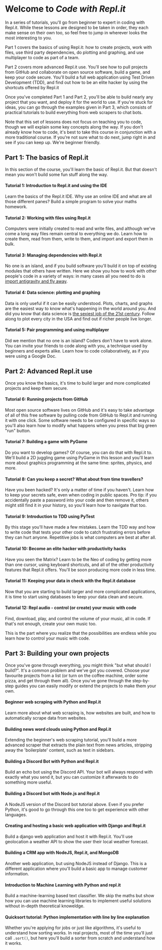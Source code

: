 # Welcome to _Code with Repl.it_

In a series of tutorials, you'll go from beginner to expert in coding with Repl.it. While these lessons are designed to be taken in order, they each make sense on their own too, so feel free to jump in wherever looks the most interesting to you.

Part 1 covers the basics of using Repl.it: how to create projects, work with files, use third party dependencies, do plotting and graphing, and use multiplayer to code as part of a team. 

Part 2 covers more advanced Repl.it use. You'll see how to pull projects from GitHub and collaborate on open source software, build a game, and keep your code secure. You'll build a full web application using Test Driven Development (TDD), and find out how to be an elite hacker by using the shortcuts offered by Repl.it

Once you've completed Part 1 and Part 2, you'll be able to build nearly any project that you want, and deploy it for the world to use. If you're stuck for ideas, you can go through the examples given in Part 3, which consists of practical tutorials to build everything from web scrapers to chat bots.

Note that this set of lessons does not focus on teaching you to code, though we will explain some key concepts along the way. If you don't already know how to code, it's best to take this course in conjunction with a more traditional course. If you're not sure what to do next, jump right in and see if you can keep up. We're beginner friendly.

## Part 1: The basics of Repl.it

In this section of the course, you'll learn the basic of Repl.it. But that doesn't mean you won't build some fun stuff along the way.

#### Tutorial 1: Introduction to Repl.it and using the IDE

Learn the basics of the Repl.it IDE. Why use an online IDE and what are all those different panes? Build a simple program to solve your maths homework.

#### Tutorial 2: Working with files using Repl.it

Computers were initially created to read and write files, and although we've come a long way files remain central to everything we do. Learn how to create them, read from them, write to them, and import and export them in bulk.

#### Tutorial 3: Managing dependencies with Repl.it

No one is an island, and if you build software you'll build it on top of existing modules that others have written. Here we show you how to work with other people's code in a variety of ways: in many cases all you need to do is [import antigravity and fly away](https://xkcd.com/353/).

#### Tutorial 4: Data science: plotting and graphing

Data is only useful if it can be easily understood. Plots, charts, and graphs are the easiest way to know what's happening in the world around you. And did you know that data science is [the sexiest job of the 21st century](https://hbr.org/2012/10/data-scientist-the-sexiest-job-of-the-21st-century). Follow along to plot every city in the USA and find out if richer people live longer.

#### Tutorial 5: Pair programming and using multiplayer

Did we mention that no one is an island? Coders don't have to work alone. You can invite your friends to code along with you, a technique used by beginners and experts alike. Learn how to code collaboratively, as if you were using a Google Doc.

## Part 2: Advanced Repl.it use

Once you know the basics, it's time to build larger and more complicated projects and keep them secure.

#### Tutorial 6: Running projects from GitHub

Most open source software lives on GitHub and it's easy to take advantage of all of this free software by pulling code from GitHub to Repl.it and running it with one click. Some software needs to be configured in specific ways so you'll also learn how to modify what happens when you press that big green "run" button.

#### Tutorial 7: Building a game with PyGame

Do you want to develop games? Of course, you can do that with Repl.it to. We'll build a 2D juggling game using PyGame in this lesson and you'll learn more about graphics programming at the same time: sprites, physics, and more.

#### Tutorial 8: Can you keep a secret? What about from time travellers?

Have you been hacked? It's only a matter of time if you haven't. Learn how to keep your secrets safe, even when coding in public spaces. Pro tip: if you accidentally paste a password into your code and then remove it, others might still find it in your history, so you'll learn how to navigate that too.

#### Tutorial 9: Introduction to TDD using PyTest

By this stage you'll have made a few mistakes. Learn the TDD way and how to write code that tests your other code to catch frustrating errors before they can hurt anyone. Repetitive jobs is what computers are best at after all.

#### Tutorial 10: Become an elite hacker with productivity hacks

Have you seen the Matrix? Learn to be the Neo of coding by getting more than one cursor, using keyboard shortcuts, and all of the other productivity features that Repl.it offers. You'll be soon producing more code in less time.

#### Tutorial 11: Keeping your data in check with the Repl.it database

Now that you are starting to build larger and more complicated applications, it is time to start using databases to keep your data clean and secure.

#### Tutorial 12: Repl audio - control (or create) your music with code

Find, download, play, and control the volume of your music, all in code. If that's not enough, create your own music too.

This is the part where you realize that the possibilities are endless while you learn how to control your music with code.

## Part 3: Building your own projects

Once you've gone through everything, you might think "but what should I build?". It's a common problem and we've got you covered. Choose your favourite projects from a list (or turn on the coffee machine, order some pizza, and get through them all). Once you've gone through the step-by-step guides you can easily modify or extend the projects to make them your own.

#### Beginner web scraping with Python and Repl.it
Learn more about what web scraping is, how websites are built, and how to automatically scrape data from websites.

#### Building news word clouds using Python and Repl.it
Extending the beginner's web scraping tutorial, you'll build a more advanced scraper that extracts the plain text from news articles, stripping away the 'boilerplate' content, such as text in sidebars.

#### Building a Discord Bot with Python and Repl.it
Build an echo bot using the Discord API. Your bot will always respond with exactly what you send it, but you can customize it afterwards to do something more useful.

#### Building a Discord bot with Node.js and Repl.it
A NodeJS version of the Discord bot tutorial above. Even if you prefer Python, it's good to go through this one too to get experience with other languages.

#### Creating and hosting a basic web application with Django and Repl.it
Build a django web application and host it with Repl.it. You'll use geolocation a weather API to show the user their local weather forecast.

#### Building a CRM app with NodeJS, Repl.it, and MongoDB
Another web application, but using NodeJS instead of Django. This is a different application where you'll build a basic app to manage customer information.

#### Introduction to Machine Learning with Python and repl.it
Build a machine-learning based text classifier. We skip the maths but show how you can use machine learning libraries to implement useful solutions without in-depth theoretical knoweldge.

#### Quicksort tutorial: Python implementation with line by line explanation
Whether you're applying for jobs or just like algorithms, it's useful to understand how sorting works. In real projects, most of the time you'll just call `.sort()`, but here you'll build a sorter from scratch and understand how it works.
